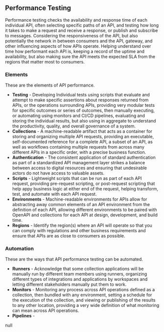 ## Performance Testing 
Performance testing checks the availability and response time of each individual API, often selecting specific paths of an API, and testing how long it takes to make a request and receive a response, or publish and subscribe to messages. Considering the responsiveness of the API, but also potentially the network in between consumers and the API, gateway, and other influencing aspects of how APIs operate. Helping understand over time how performant each API is, keeping a record of the uptime and availability, but also making sure the API meets the expected SLA from the regions that matter most to consumers. 

### Elements 
These are the elements of API performance. 

- **Testing** - Developing Individual tests using scripts that evaluate and attempt to make specific assertions about responses returned from APIs, or the operations surrounding APIs, providing very modular tests for specific outcomes or series of outcomes, then manually executing, or automating using monitors and CI/CD pipelines, evaluating and storing the individual results, but also using in aggregate to understand the productivity, quality, and overall governance of a system. 
- **Collections** - A machine-readable artifact that acts as a container for storing and organizing multiple API requests, providing an executable, self-documented reference for a complete API, a subset of an API, as well as workflows containing multiple requests from across many different APIs in a specific order, with a precise business function. 
- **Authentication** - The consistent application of standard authentication as part of a standardized API management layer strikes a balance between access to digital resources and ensuring that undesirable actors do not have access to valuable assets. 
- **Scripts** - Lightweight scripts that can be run as part of each API request, providing pre-request scripting, or post-request scripting that help appy business logic at either end of the request, helping transform, test, and automate with each API request. 
- **Environments** - Machine-readable environments for APIs allow for abstracting away common elements of an API environment from the definition of each API, allowing different environments to be paired with OpenAPI and collections for each API at design, development, and build time. 
- **Regions** - Identify the region(s) where an API will operate so that you can comply with regulations and other business requirements and ensure that APIs are as close to consumers as possible. 
 
### Automation 
These are the ways that API performance testing can be automated. 

- **Runners** - Acknowledge that some collection applications will be manually
run by different team members using runners, organizing different types of integrations and applications by workspaces and letting different stakeholders manually put them to work. 
- **Monitors** - Monitoring any process across API operations defined as a collection, then bundled with any environment, setting a schedule for the execution of the collection, and viewing or publishing of the results to any other location, providing a very wide definition of what monitoring can mean across API operations. 
- **Pipelines** -  
 
null 
